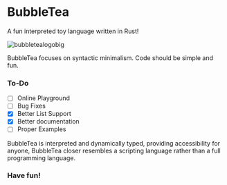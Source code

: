 # BubbleTea
A fun interpreted toy language written in Rust!

![bubbletealogobig](https://github.com/LieutenantTeaTM/BubbleTea/assets/112296448/bace29c8-0355-4739-8e16-1639a858b199)

BubbleTea focuses on syntactic minimalism. Code should be simple and fun.

### To-Do
- [ ] Online Playground
- [ ] Bug Fixes
- [X] Better List Support
- [X] Better documentation
- [ ] Proper Examples

BubbleTea is interpreted and dynamically typed, providing accessibility for anyone, BubbleTea closer resembles a scripting language rather than a full programming language.

### **Have fun!**
